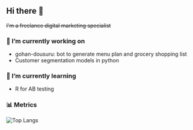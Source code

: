 ## Hi there 👋
~~I'm a freelance digital marketing specialist~~

### 🔭 I’m currently working on
- gohan-dousuru: bot to generate menu plan and grocery shopping list
- Customer segmentation models in python

### 🌱 I’m currently learning
- R for AB testing

### 📊 Metrics
![Top Langs](https://github-readme-stats-eight-ashen-88.vercel.app/api/top-langs/?username=rei620m&layout=compact)

<!--
**rei620m/rei620m** is a ✨ _special_ ✨ repository because its `README.md` (this file) appears on your GitHub profile.

Here are some ideas to get you started:

- 🔭 I’m currently working on ...
- 🌱 I’m currently learning ...
- 👯 I’m looking to collaborate on ...
- 🤔 I’m looking for help with ...
- 💬 Ask me about ...
- 📫 How to reach me: ...
- 😄 Pronouns: ...
- ⚡ Fun fact: ...
-->
